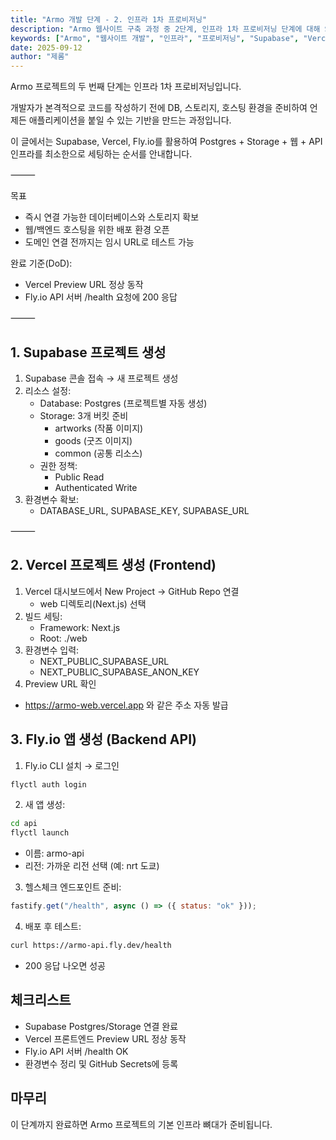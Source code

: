 ```yaml
---
title: "Armo 개발 단계 - 2. 인프라 1차 프로비저닝"
description: "Armo 웹사이트 구축 과정 중 2단계, 인프라 1차 프로비저닝 단계에 대해 Supabase, Vercel, Fly.io 설정 순서와 체크리스트를 소개합니다."
keywords: ["Armo", "웹사이트 개발", "인프라", "프로비저닝", "Supabase", "Vercel", "Fly.io", "Next.js", "Fastify"]
date: 2025-09-12
author: "제롬"
---
```


Armo 프로젝트의 두 번째 단계는 인프라 1차 프로비저닝입니다.

개발자가 본격적으로 코드를 작성하기 전에 DB, 스토리지, 호스팅 환경을 준비하여 언제든 애플리케이션을 붙일 수 있는 기반을 만드는 과정입니다.

이 글에서는 Supabase, Vercel, Fly.io를 활용하여 Postgres + Storage + 웹 + API 인프라를 최소한으로 세팅하는 순서를 안내합니다.

⸻

목표
- 즉시 연결 가능한 데이터베이스와 스토리지 확보
- 웹/백엔드 호스팅을 위한 배포 환경 오픈
- 도메인 연결 전까지는 임시 URL로 테스트 가능

완료 기준(DoD):
- Vercel Preview URL 정상 동작
- Fly.io API 서버 /health 요청에 200 응답

⸻

## 1. Supabase 프로젝트 생성

1. Supabase 콘솔 접속 → 새 프로젝트 생성
2. 리소스 설정:
    - Database: Postgres (프로젝트별 자동 생성)
	- Storage: 3개 버킷 준비
	    - artworks (작품 이미지)
	    - goods (굿즈 이미지)
	    - common (공통 리소스)
	- 권한 정책:
	    - Public Read
	    - Authenticated Write
3. 환경변수 확보:
    - DATABASE_URL, SUPABASE_KEY, SUPABASE_URL

⸻

## 2. Vercel 프로젝트 생성 (Frontend)

1. Vercel 대시보드에서 New Project → GitHub Repo 연결
    - web 디렉토리(Next.js) 선택
2. 빌드 세팅:
    - Framework: Next.js
	- Root: ./web
3. 환경변수 입력:
	- NEXT_PUBLIC_SUPABASE_URL
	- NEXT_PUBLIC_SUPABASE_ANON_KEY
4. Preview URL 확인

* https://armo-web.vercel.app 와 같은 주소 자동 발급

## 3. Fly.io 앱 생성 (Backend API)

1.	Fly.io CLI 설치 → 로그인
```bash
flyctl auth login
```
2.	새 앱 생성:
```bash
cd api
flyctl launch
```
- 이름: armo-api
- 리전: 가까운 리전 선택 (예: nrt 도쿄)

3.	헬스체크 엔드포인트 준비:
```js
fastify.get("/health", async () => ({ status: "ok" }));
```
4.	배포 후 테스트:
```bash
curl https://armo-api.fly.dev/health
```

* 200 응답 나오면 성공

## 체크리스트
- Supabase Postgres/Storage 연결 완료
- Vercel 프론트엔드 Preview URL 정상 동작
- Fly.io API 서버 /health OK
- 환경변수 정리 및 GitHub Secrets에 등록

## 마무리

이 단계까지 완료하면 Armo 프로젝트의 기본 인프라 뼈대가 준비됩니다.